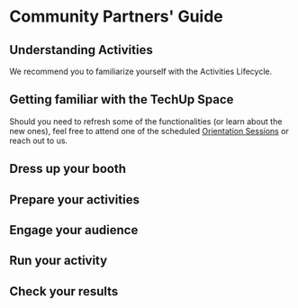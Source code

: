 # Community Partners' Guide

## Understanding Activities

We recommend you to familiarize yourself with the Activities Lifecycle.

## Getting familiar with the TechUp Space



Should you need to refresh some of the functionalities (or learn about the new ones), feel free to attend one of the scheduled [Orientation Sessions](../orientation-sessions.md) or reach out to us.



## Dress up your booth



## Prepare your activities



## Engage your audience



## Run your activity



## Check your results









